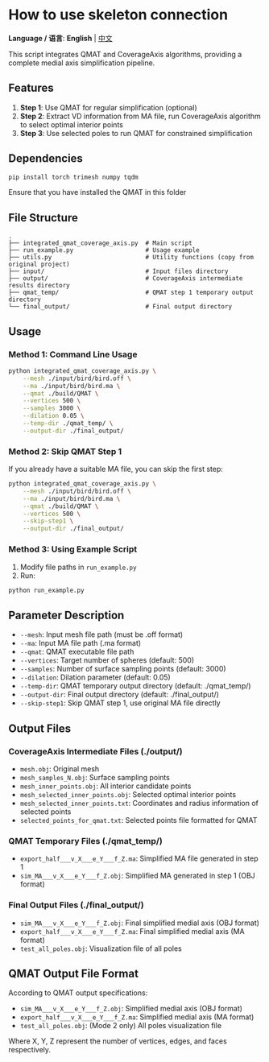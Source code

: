 # How to use skeleton connection

**Language / 语言**: **English** | [中文](README.md)

This script integrates QMAT and CoverageAxis algorithms, providing a complete medial axis simplification pipeline.

## Features

1. **Step 1**: Use QMAT for regular simplification (optional)
2. **Step 2**: Extract VD information from MA file, run CoverageAxis algorithm to select optimal interior points
3. **Step 3**: Use selected poles to run QMAT for constrained simplification

## Dependencies

```bash
pip install torch trimesh numpy tqdm
```
Ensure that you have installed the QMAT in this folder

## File Structure

```
.
├── integrated_qmat_coverage_axis.py  # Main script
├── run_example.py                    # Usage example
├── utils.py                          # Utility functions (copy from original project)
├── input/                            # Input files directory
├── output/                           # CoverageAxis intermediate results directory
├── qmat_temp/                        # QMAT step 1 temporary output directory
└── final_output/                     # Final output directory
```

## Usage

### Method 1: Command Line Usage

```bash
python integrated_qmat_coverage_axis.py \
    --mesh ./input/bird/bird.off \
    --ma ./input/bird/bird.ma \
    --qmat ./build/QMAT \
    --vertices 500 \
    --samples 3000 \
    --dilation 0.05 \
    --temp-dir ./qmat_temp/ \
    --output-dir ./final_output/
```

### Method 2: Skip QMAT Step 1

If you already have a suitable MA file, you can skip the first step:

```bash
python integrated_qmat_coverage_axis.py \
    --mesh ./input/bird/bird.off \
    --ma ./input/bird/bird.ma \
    --qmat ./build/QMAT \
    --vertices 500 \
    --skip-step1 \
    --output-dir ./final_output/
```

### Method 3: Using Example Script

1. Modify file paths in `run_example.py`
2. Run:
```bash
python run_example.py
```

## Parameter Description

- `--mesh`: Input mesh file path (must be .off format)
- `--ma`: Input MA file path (.ma format)
- `--qmat`: QMAT executable file path
- `--vertices`: Target number of spheres (default: 500)
- `--samples`: Number of surface sampling points (default: 3000)
- `--dilation`: Dilation parameter (default: 0.05)
- `--temp-dir`: QMAT temporary output directory (default: ./qmat_temp/)
- `--output-dir`: Final output directory (default: ./final_output/)
- `--skip-step1`: Skip QMAT step 1, use original MA file directly

## Output Files

### CoverageAxis Intermediate Files (./output/)
- `mesh.obj`: Original mesh
- `mesh_samples_N.obj`: Surface sampling points
- `mesh_inner_points.obj`: All interior candidate points
- `mesh_selected_inner_points.obj`: Selected optimal interior points
- `mesh_selected_inner_points.txt`: Coordinates and radius information of selected points
- `selected_points_for_qmat.txt`: Selected points file formatted for QMAT

### QMAT Temporary Files (./qmat_temp/)
- `export_half___v_X___e_Y___f_Z.ma`: Simplified MA file generated in step 1
- `sim_MA___v_X___e_Y___f_Z.obj`: Simplified MA generated in step 1 (OBJ format)

### Final Output Files (./final_output/)
- `sim_MA___v_X___e_Y___f_Z.obj`: Final simplified medial axis (OBJ format)
- `export_half___v_X___e_Y___f_Z.ma`: Final simplified medial axis (MA format)
- `test_all_poles.obj`: Visualization file of all poles


## QMAT Output File Format

According to QMAT output specifications:
- `sim_MA___v_X___e_Y___f_Z.obj`: Simplified medial axis (OBJ format)
- `export_half___v_X___e_Y___f_Z.ma`: Simplified medial axis (MA format)
- `test_all_poles.obj`: (Mode 2 only) All poles visualization file

Where X, Y, Z represent the number of vertices, edges, and faces respectively.

